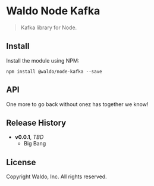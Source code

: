 # Waldo Node Kafka

> Kafka library for Node.

## Install

Install the module using NPM:

```
npm install @waldo/node-kafka --save
```

## API

One more to go back without onez has together we know!



## Release History

- **v0.0.1**, *TBD*
    - Big Bang

## License

Copyright Waldo, Inc. All rights reserved.

